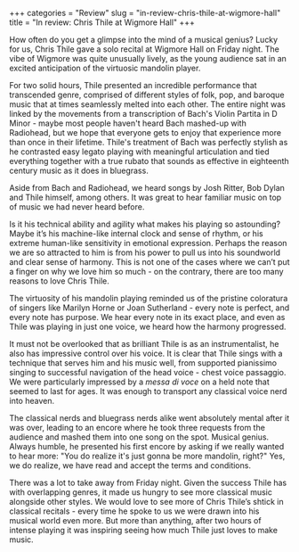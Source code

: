 +++
categories = "Review"
slug = "in-review-chris-thile-at-wigmore-hall"
title = "In review: Chris Thile at Wigmore Hall"
+++

How often do you get a glimpse into the mind of a musical genius? Lucky for us, Chris Thile gave a solo recital at Wigmore Hall on Friday night. The vibe of Wigmore was quite unusually lively, as the young audience sat in an excited anticipation of the virtuosic mandolin player.

For two solid hours, Thile presented an incredible performance that transcended genre, comprised of different styles of folk, pop, and baroque music that at times seamlessly melted into each other. The entire night was linked by the movements from a transcription of Bach's Violin Partita in D Minor - maybe most people haven't heard Bach mashed-up with Radiohead, but we hope that everyone gets to enjoy that experience more than once in their lifetime. Thile's treatment of Bach was perfectly stylish as he contrasted easy legato playing with meaningful articulation and tied everything together with a true rubato that sounds as effective in eighteenth century music as it does in bluegrass. 

Aside from Bach and Radiohead, we heard songs by Josh Ritter, Bob Dylan and Thile himself, among others. It was great to hear familiar music on top of music we had never heard before.

Is it his technical ability and agility what makes his playing so astounding? Maybe it’s his machine-like internal clock and sense of rhythm, or his extreme human-like sensitivity in emotional expression. Perhaps the reason we are so attracted to him is from his power to pull us into his soundworld and clear sense of harmony.  This is not one of the cases where we can’t put a finger on why we love him so much - on the contrary, there are too many reasons to love Chris Thile.

The virtuosity of his mandolin playing reminded us of the pristine coloratura of singers like Marilyn Horne or Joan Sutherland - every note is perfect, and every note has purpose. We hear every note in its exact place, and even as Thile was playing in just one voice, we heard how the harmony progressed.

It must not be overlooked that as brilliant Thile is as an instrumentalist, he also has impressive control over his voice. It is clear that Thile sings with a technique that serves him and his music well, from supported pianissimo singing to successful navigation of the head voice - chest voice passaggio. We were particularly impressed by a *messa di voce* on a held note that seemed to last for ages. It was enough to transport any classical voice nerd into heaven.

The classical nerds and bluegrass nerds alike went absolutely mental after it was over, leading to an encore where he took three requests from the audience and mashed them into one song on the spot. Musical genius. Always humble, he presented his first encore by asking if we really wanted to hear more: "You do realize it's just gonna be more mandolin, right?" Yes, we do realize, we have read and accept the terms and conditions.

There was a lot to take away from Friday night. Given the success Thile has with overlapping genres, it made us hungry to see more classical music alongside other styles. We would love to see more of Chris Thile’s shtick in classical recitals - every time he spoke to us we were drawn into his musical world even more. But more than anything, after two hours of intense playing it was inspiring seeing how much Thile just loves to make music. 


